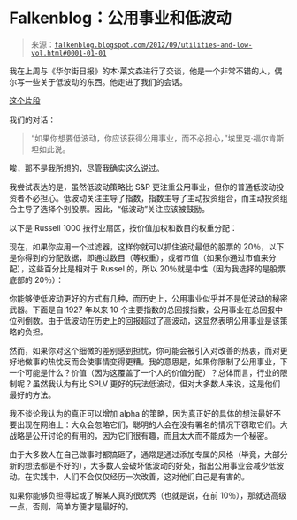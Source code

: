 <!--yml

类别：未分类

日期：2024 年 05 月 12 日 20:22:22

-->

# Falkenblog：公用事业和低波动

> 来源：[`falkenblog.blogspot.com/2012/09/utilities-and-low-vol.html#0001-01-01`](http://falkenblog.blogspot.com/2012/09/utilities-and-low-vol.html#0001-01-01)

我在上周与《华尔街日报》的本·莱文森进行了交谈，他是一个非常不错的人，偶尔写一些关于低波动的东西。他走进了我们的会话。

[这个片段](http://online.wsj.com/article/SB10000872396390443696604577647742779925240.html?mod=googlenews_wsj)

我们的对话：

> “如果你想要低波动，你应该获得公用事业，而不必担心，”埃里克·福尔肯斯坦如此说。

唉，那不是我所想的，尽管我确实这么说过。

我尝试表达的是，虽然低波动策略比 S&P 更注重公用事业，但你的普通低波动投资者不必担心。低波动关注主导了指数，指数主导了主动投资组合，而主动投资组合主导了选择个别股票。因此，“低波动”关注应该被鼓励。

以下是 Russell 1000 按行业扇区，按价值加权和数目的权重分配：

现在，如果你应用一个过滤器，这样你就可以抓住波动最低的股票的 20％，以下是你得到的分配数据，即通过数目（等权重），或者市值（如果你通过市值来分配），这些百分比是相对于 Russel 的，所以 20％就是中性（因为我选择的是股票底部的 20％）：

你能够使低波动更好的方式有几种，而历史上，公用事业似乎并不是低波动的秘密武器。下面是自 1927 年以来 10 个主要指数的总回报指数，公用事业在总回报中位列倒数。由于低波动在历史上的回报超过了高波动，这显然表明公用事业是该策略的负担。

然而，如果你对这个细微的差别感到担忧，你可能会被引入对改善的热衷，而对更好地做事的热忱反而会使事情变得更糟。我的意思是，如果你限制了公用事业，下一个可能是什么？价值（因为这覆盖了一个人的价值分配）？总体而言，行业的限制呢？虽然我认为有比 SPLV 更好的玩法低波动，但对大多数人来说，这是他们最好的方法。

我不谈论我认为的真正可以增加 alpha 的策略，因为真正好的具体的想法最好不要出现在网络上：大众会忽略它们，聪明的人会在没有署名的情况下窃取它们。大战略是公开讨论的有用的，因为它们很有趣，而且太大而不能成为一个秘密。

由于大多数人在自己做事时都搞砸了，通常是通过添加专属的风格（毕竟，大部分新的想法都是不好的），大多数人会破坏低波动的好处，指出公用事业会减少低波动。在实践中，人们不会仅仅经历一次改善，这对他们自己是有害的。

如果你能够负担得起或了解某人真的很优秀（也就是说，在前 10％），那就选高级一点，否则，简单方便才是最好的。
